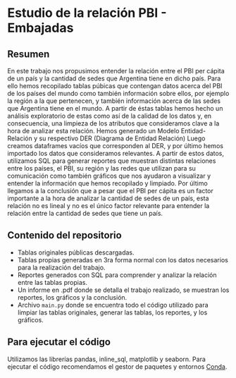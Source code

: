 # Estudio de la relación PBI - Embajadas

## Resumen

En este trabajo nos propusimos entender la relación entre el PBI per cápita de un país y la cantidad de sedes que Argentina tiene en dicho país. Para ello hemos recopilado tablas púbicas que contengan datos acerca del PBI de los países del mundo como también información sobre ellos, por ejemplo la región a la que pertenecen, y también información acerca de las sedes que Argentina tiene en el mundo. A partir de éstas tablas hemos hecho un análisis exploratorio de estas como así de la calidad de los datos y, en consecuencia, una limpieza de los atributos que consideramos clave a la hora de analizar esta relación. Hemos generado un Modelo Entidad-Relación y su respectivo DER (Diagrama de Entidad Relación) Luego creamos dataframes vacíos que corresponden al DER, y por último hemos importado los datos que consideramos relevantes.
A partir de estos datos, utilizamos SQL para generar reportes que muestran distintas relaciones entre los países, el PBI, su región y las redes que utilizan para su comunicación como también gráficos que nos ayudaron a visualizar y entender la información que hemos recopilado y limpiado.
Por último llegamos a la conclusión que a pesar que el PBI per cápita es un factor importante a la hora de analizar la cantidad de sedes de un país, esta relación no es lineal y no es el único factor relevante para entender la relación entre la cantidad de sedes que tiene un país.

## Contenido del repositorio

- Tablas originales públicas descargadas.
- Tablas propias generadas en 3ra forma normal con los datos necesarios para la realización del trabajo.
- Reportes generados con SQL para comprender y analizar la relación entre las tablas propias.
- Un informe en .pdf donde se detalla el trabajo realizado, se muestran los reportes, los gráficos y la conclusión.
- Archivo `main.py` donde se encuentra todo el código utilizado para limpiar las tablas originales, generar las tablas, los reportes, y los gráficos.

## Para ejecutar el código

Utilizamos las librerías pandas, inline_sql, matplotlib y seaborn. Para ejecutar el código recomendamos el gestor de paquetes y entornos [Conda](https://docs.conda.io/en/latest/).
